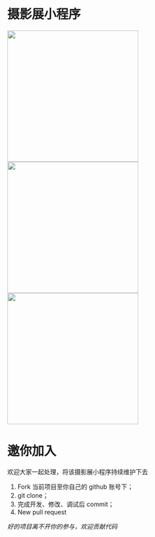 # 摄影展小程序

<img width="300px" src="https://dcdn.it120.cc/2019/10/15/77136159-2648-4ad0-87a9-d206eeb99cbd.png"/><img width="300px" src="https://dcdn.it120.cc/2019/10/15/d964a9f5-2729-4d3a-8766-3bd6ba43debc.png"/><img width="300px" src="https://dcdn.it120.cc/2019/10/15/c16b264b-0b90-4a0f-930a-8c9e4ce5c675.png"/>

# 邀你加入

欢迎大家一起处理，将该摄影展小程序持续维护下去

1. Fork 当前项目至你自己的 github 账号下；
2. git clone；
3. 完成开发、修改、调试后 commit；
4. New pull request

*好的项目离不开你的参与，欢迎贡献代码*